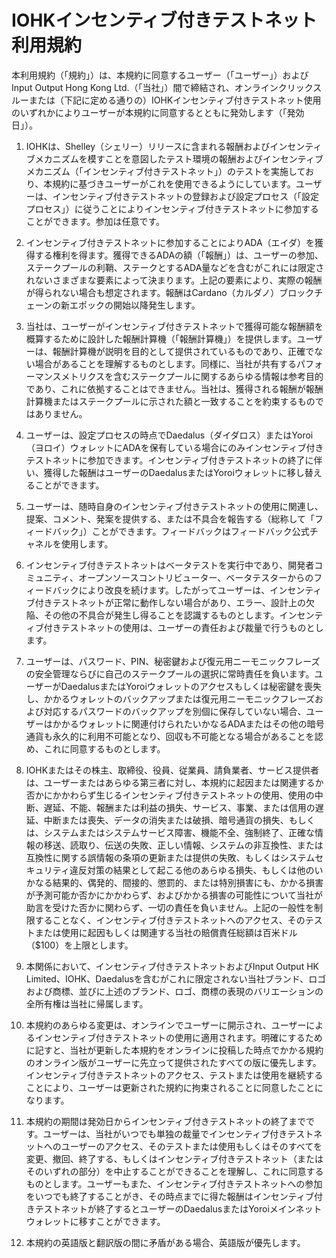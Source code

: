 # IOHKインセンティブ付きテストネット利用規約

本利用規約（「規約」）は、本規約に同意するユーザー（「ユーザー」）およびInput Output Hong Kong Ltd.（「当社」）間で締結され、オンラインクリックスルーまたは（下記に定める通りの）IOHKインセンティブ付きテストネット使用のいずれかによりユーザーが本規約に同意するとともに発効します（「発効日」）。

1. IOHKは、Shelley（シェリー）リリースに含まれる報酬およびインセンティブメカニズムを模すことを意図したテスト環境の報酬およびインセンティブメカニズム（「インセンティブ付きテストネット」）のテストを実施しており、本規約に基づきユーザーがこれを使用できるようにしています。ユーザーは、インセンティブ付きテストネットの登録および設定プロセス（「設定プロセス」）に従うことによりインセンティブ付きテストネットに参加することができます。参加は任意です。

2. インセンティブ付きテストネットに参加することによりADA（エイダ）を獲得する権利を得ます。獲得できるADAの額（「報酬」）は、ユーザーの参加、ステークプールの利鞘、ステークとするADA量などを含むがこれには限定されないさまざまな要素によって決まります。上記の要素により、実際の報酬が得られない場合も想定されます。報酬はCardano（カルダノ）ブロックチェーンの新エポックの開始以降発生します。

3. 当社は、ユーザーがインセンティブ付きテストネットで獲得可能な報酬額を概算するために設計した報酬計算機（「報酬計算機」）を提供します。ユーザーは、報酬計算機が説明を目的として提供されているものであり、正確でない場合があることを理解するものとします。同様に、当社が共有するパフォーマンスメトリクスを含むステークプールに関するあらゆる情報は参考目的であり、これに依拠することはできません。当社は、獲得される報酬が報酬計算機またはステークプールに示された額と一致することを約束するものではありません。

4. ユーザーは、設定プロセスの時点でDaedalus（ダイダロス）またはYoroi（ヨロイ）ウォレットにADAを保有している場合にのみインセンティブ付きテストネットに参加できます。インセンティブ付きテストネットの終了に伴い、獲得した報酬はユーザーのDaedalusまたはYoroiウォレットに移し替えることができます。

5. ユーザーは、随時自身のインセンティブ付きテストネットの使用に関連し、提案、コメント、発案を提供する、または不具合を報告する（総称して「フィードバック」）ことができます。フィードバックはフィードバック公式チャネルを使用します。

6. インセンティブ付きテストネットはベータテストを実行中であり、開発者コミュニティ、オープンソースコントリビューター、ベータテスターからのフィードバックにより改良を続けます。したがってユーザーは、インセンティブ付きテストネットが正常に動作しない場合があり、エラー、設計上の欠陥、その他の不具合が発生し得ることを認識するものとします。インセンティブ付きテストネットの使用は、ユーザーの責任および裁量で行うものとします。

7. ユーザーは、パスワード、PIN、秘密鍵および復元用ニーモニックフレーズの安全管理ならびに自己のステークプールの選択に常時責任を負います。ユーザーがDaedalusまたはYoroiウォレットのアクセスもしくは秘密鍵を喪失し、かかるウォレットのバックアップまたは復元用ニーモニックフレーズおよび対応するパスワードのバックアップを別個に保存していない場合、ユーザーはかかるウォレットに関連付けられたいかなるADAまたはその他の暗号通貨も永久的に利用不可能となり、回収も不可能となる場合があることを認め、これに同意するものとします。

8. IOHKまたはその株主、取締役、役員、従業員、請負業者、サービス提供者は、ユーザーまたはあらゆる第三者に対し、本規約に起因または関連するか否かにかかわらず生じるインセンティブ付きテストネットの使用、使用の中断、遅延、不能、報酬または利益の損失、サービス、事業、または信用の遅延、中断または喪失、データの消失または破損、暗号通貨の損失、もしくは、システムまたはシステムサービス障害、機能不全、強制終了、正確な情報の移送、読取り、伝送の失敗、正しい情報、システムの非互換性、または互換性に関する誤情報の条項の更新または提供の失敗、もしくはシステムセキュリティ違反対策の結果として起こる他のあらゆる損失、もしくは他のいかなる結果的、偶発的、間接的、懲罰的、または特別損害にも、かかる損害が予測可能か否かにかかわらず、およびかかる損害の可能性について当社が助言を受けた否かに関わらず、一切の責任を負いません。上記の一般性を制限することなく、インセンティブ付きテストネットへのアクセス、そのテストまたは使用に起因もしくは関連する当社の賠償責任総額は百米ドル（$100）を上限とします。

9. 本関係において、インセンティブ付きテストネットおよびInput Output HK Limited、IOHK、Daedalusを含むがこれに限定されない当社ブランド、ロゴおよび商標、並びに上述のブランド、ロゴ、商標の表現のバリエーションの全所有権は当社に帰属します。

10. 本規約のあらゆる変更は、オンラインでユーザーに開示され、ユーザーによるインセンティブ付きテストネットの使用に適用されます。明確にするために記すと、当社が更新した本規約をオンラインに投稿した時点でかかる規約のオンライン版がユーザーに先立って提供されたすべての版に優先します。インセンティブ付きテストネットのアクセス、テストまたは使用を継続することにより、ユーザーは更新された規約に拘束されることに同意したことになります。

11. 本規約の期間は発効日からインセンティブ付きテストネットの終了までです。ユーザーは、当社がいつでも単独の裁量でインセンティブ付きテストネットへのユーザーのアクセス、そのテストまたは使用もしくはそのすべてを変更、撤回、終了する、もしくはインセンティブ付きテストネット（またはそのいずれの部分）を中止することができることを理解し、これに同意するものとします。ユーザーもまた、インセンティブ付きテストネットへの参加をいつでも終了することがき、その時点までに得た報酬はインセンティブ付きテストネットが終了するとユーザーのDaedalusまたはYoroiメインネットウォレットに移すことができます。

12. 本規約の英語版と翻訳版の間に矛盾がある場合、英語版が優先します。
